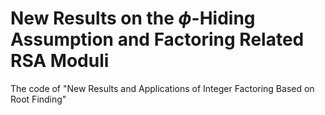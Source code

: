 # New Results on the $\phi$-Hiding Assumption and Factoring Related RSA Moduli
The code of "New Results and Applications of Integer Factoring Based on Root Finding"
